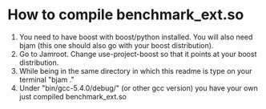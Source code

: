 # How to compile benchmark_ext.so
1. You need to have boost with boost/python installed. You will also need bjam (this one should also go with your boost distribution).
2. Go to Jamroot. Change use-project-boost so that it points at your boost distribution.
3. While being in the same directory in which this readme is type on your terminal "bjam ."
4. Under "bin/gcc-5.4.0/debug/" (or other gcc version) you have your own just compiled benchmark_ext.so
